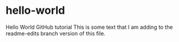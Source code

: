 # hello-world
Hello World GitHub tutorial
This is some text that I am adding to the readme-edits branch version of this file.
